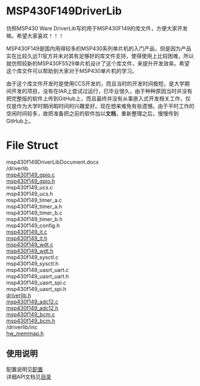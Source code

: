 ﻿# MSP430F149DriverLib
仿照MSP430 Ware DriverLib写的用于MSP430F149的库文件，方便大家开发嘛。希望大家喜欢！！！

MSP430F149是国内用得较多的MSP430系列单片机的入门产品，但是因为产品实在比较久远TI官方并未对其有足够好的库文件支持，使得使用上比较困难，所以就仿照较新的MSP430F5529单片机设计了这个库文件，来提升开发效率。希望这个库文件可以帮助到大家对于MSP430单片机的学习。

由于这个库文件开发时是使用CCS开发的，而且当时的开发时间极短，是大学期间开发的项目，没有在IAR上尝试过运行，已毕业很久，由于种种原因当时并没有把完整版的软件上传到GitHub上，而且最终并没有从事嵌入式开发相关工作，仅仅是作为大学时期闲暇时间的兴趣爱好。现在想来难免有些遗憾。由于平时工作的空闲时间较多，故把准备把之前的软件加以**文档**，重新整理之后，慢慢传到GitHub上。
# File Struct
msp430f149DriverLibDocument.docx</br>
/driverlib</br>
[msp430f149_gpio.c](driverlib/msp430f149_gpio.c)</br>
[msp430f149_gpio.h](driverlib/msp430f149_gpio.h)</br>
msp430f149_ucs.c</br>
msp430f149_ucs.h</br>
msp430f149_timer_a.c</br>
msp430f149_timer_a.h</br>
msp430f149_timer_b.c</br>
msp430f149_timer_b.h</br>
msp430f149_config.h</br>
[msp430f149_it.c](driverlib/msp430f149_it.c)</br>
[msp430f149_it.h](driverlib/msp430f149_it.h)</br>
[msp430f149_wdt.c](driverlib/msp430f149_wdt.c)</br>
[msp430f149_wdt.h](driverlib/msp430f149_wdt.h)</br>
msp430f149_sysctl.c</br>
msp430f149_sysctl.h</br>
msp430f149_uasrt_uart.c</br>
msp430f149_uasrt_uart.h</br>
msp430f149_uasrt_spi.c</br>
msp430f149_uasrt_spi.h</br>
[driverlib.h](driverlib/driverlib.h)</br>
[msp430f149_adc12.c](driverlib/msp430f149_adc12.c)</br>
[msp430f149_adc12.h](driverlib/msp430f149_adc12.h)</br>
[msp430f149_bcm.c](driverlib/msp430f149_bcm.c)</br>
[msp430f149_bcm.h](driverlib/msp430f149_bcm.h)</br>
/driverlib/inc</br>
[hw_memmap.h](/driverlib/inc/hw_memmap.h)</br>

## 使用说明
配置说明见[配置](docs/config.md)</br>
详细API文档见[目录](docs/index,md)
